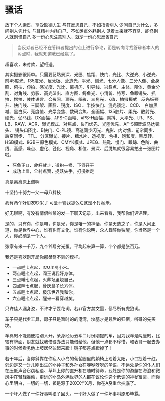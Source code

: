 # 骚话

放下个人素质，享受缺德人生
与其反思自己，不如指责别人
少问自己为什么，多问别人凭什么
与其精神内耗自己，不如发疯外耗别人
活着本来就不容易，能怪别人就别怪自己
多一份心思注意别人，就少一份心思反省自己

> 当反对者已经不在答辩者提出的点上进行争论，而是转向寻找答辩者本人的污点时，我就知道我已经赢了。

超喜欢，未付款，望相送。

其实摄影很简单。只需要记熟景深、光圈、焦距、快门、光比、大逆光、小逆光、前45度光、135度光、反光板、营造光、平光、侧光、七分人像、三分人像、全身照、俯拍、仰拍、感光度、光比、离机闪、引导线、兴趣点、主体、陪体、黄金分割、对角线、剪影、高光溢出、直方图、鳄鱼光、小清新、特写、鱼眼镜头、抓拍、摆拍、肢体语言、合影照、顶光、眼影、三角光、K值、拍摄模式、反光板预升、快门线、三脚架、画质、锐度、ISO 、半按快门、测光锁定、CCD、 白加黑减、黑白灰、亮度值、光学变焦、数码变焦、全画幅、135胶片、柔光、散射光、硬光、伽马线、DX画幅、APS-C画幅、APS-H画幅、防抖、大平光、LR、PS、LB、RAW、ACR、曝光模式、对焦点、快门优先、光圈优先、AF-S超音波马达镜头、 镜头口径比、B快门、C-PL镜、高速同步闪光、鬼影、内对焦、前帘同步、后帘同步、 TTL、分区曝光、接片、糖水片、透视度、色相、饱和度、黑反转、HSB模式、RGB三原色模式、CMYK模式、JPEG、热靴、慢门、跟踪、色阶、曲线、高感、噪点、虚化、锐化、视角、机位、景深、后脱焦就很容易拍出一张图片啦。

* 死鱼正口，收杆就走，道袍一换，下河开干
* 成功上岸，全村点赞，捉妖失手，打捞抬走

真是离离原上谱啊

十坚持十努力一父一母八科技

我有两个好朋友吵架了 可是不管我怎么劝就是不打起来。

好无聊啊，有没有情侣吵架的发一下聊天记录，出来看看，我帮你们评评理。

是的，只有你，你是电，你是光，你是唯一的神话，你是天选之子，你是人间正道，你是世界中心，谁有你有文化，谁有你聪明，众人皆醉你独醒，你当然是一个人，你必须是一个人。

张家有米一千万，九个邻居穷光蛋。平均起来算一算，个个都是张百万。

我还是喜欢刚开局你那桀骜不驯的模样。

* 一点睡七点起，ICU里喝小米。
* 两点睡七点起，阎王说我好身体。
* 三点睡七点起，火葬场里烧自己。
* 四点睡七点起，骨灰盒子长方体。
* 五点睡七点起，极乐世界我和你。
* 六点睡七点起，醒来一看穿越矣。

只许佳人漏身姿，不许才子耍花词。若非官方禁文墨，倾尽所有虎狼词。

车子只是代步工具，房子只是暂时的的港湾，坟墓才是最后的归宿，听哥的先买坟。

车真的不能随便给别人开，亲身经历去年二月份刚提的车，因为我车是两座的，比较有牌面，朋友就找我借没办法只能借给他，但他一点都不珍惜，和表哥一起去办事的时候看见他上坡居然站起来蹬！链子都差点蹬掉了！

若干年后，当你斜靠在你私人小岛的葡萄园里的躺椅上晒着太阳，小口抿着干红，旁边是又一对儿刚出生的小孙子和外孙女在咿咿呀呀的学语，不远处是你的仆人们在压低声音窃窃私语、草坪上你的直升机在随时待命，远处是你的游艇在海浪和微风中在轻轻摇动，更远的小岛外满世界的人都在议论你这个低调的神秘富豪，而你心里明白，一切的一切，都是源于20XX年X月，你在A股重仓抄底了。

一个坏人做了一件好事叫浪子回头。一个好人做了一件坏事叫原形毕露。
